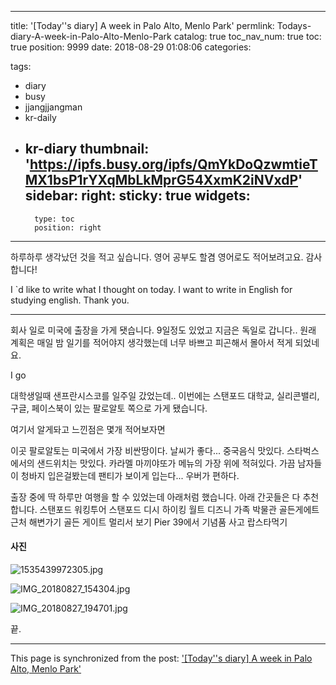 
---
title: '[Today''s diary] A week in Palo Alto, Menlo Park'
permlink: Todays-diary-A-week-in-Palo-Alto-Menlo-Park
catalog: true
toc_nav_num: true
toc: true
position: 9999
date: 2018-08-29 01:08:06
categories:

tags:
- diary
- busy
- jjangjjangman
- kr-daily
- kr-diary
thumbnail: 'https://ipfs.busy.org/ipfs/QmYkDoQzwmtieTMX1bsP1rYXqMbLkMprG54XxmK2iNVxdP'
sidebar:
    right:
        sticky: true
widgets:
    -
        type: toc
        position: right
---


하루하루 생각났던 것을 적고 싶습니다.
영어 공부도 할겸 영어로도 적어보려고요.
감사합니다!

I `d like to write what I thought on today.
I want to write in English for studying english.
Thank you.

----

회사 일로 미국에 출장을 가게 됏습니다.
9일정도 있었고 지금은 독일로 갑니다..
원래 계획은 매일 밤 일기를 적어야지 생각했는데
너무 바쁘고 피곤해서 몰아서 적게 되었네요.

I go 

대학생일때 샌프란시스코를 일주일 갔었는데..
이번에는 스탠포드 대학교, 실리콘밸리, 구글, 페이스북이 있는
팔로알토 쪽으로 가게 됐습니다.

여기서 알게돠고 느낀점은 몇개 적어보자면

이곳 팔로알토는 미국에서 가장 비싼땅이다.
날씨가 좋다...
중국음식 맛있다.
스타벅스에서의 샌드위치는 맛있다.
카라멜 마끼야또가 메뉴의 가장 위에 적혀있다.
가끔 남자들이 청바지 입은걸봤는데 팬티가 보이게 입는다...
우버가 편하다.

출장 중에 딱 하루만 여행을 할 수 있었는데
아래처럼 했습니다.
아래 간곳들은 다 추천합니다.
스탠포드 워킹투어 
스탠포드 디시 하이킹
월트 디즈니 가족 박물관
골든게에트 근처 해변가기
골든 게이트 멀리서 보기
Pier 39에서 기념품 사고 랍스타먹기

#### 사진

![1535439972305.jpg](https://ipfs.busy.org/ipfs/QmYkDoQzwmtieTMX1bsP1rYXqMbLkMprG54XxmK2iNVxdP)

![IMG_20180827_154304.jpg](https://ipfs.busy.org/ipfs/QmYVXg2UwwxvqvHQ1muc9Le3raY5iWBRA8XJiN74fcAkQB)

![IMG_20180827_194701.jpg](https://ipfs.busy.org/ipfs/Qmag2zfumusN3maLAuE4ewtyF4sdHiAEPRzUMwxk9UHYkE)


끝.

- - -

This page is synchronized from the post: ['[Today''s diary] A week in Palo Alto, Menlo Park'](https://steempeak.com/@jacobyu/today-s-diary-a-week-in-palo-alto-menlo-park)
